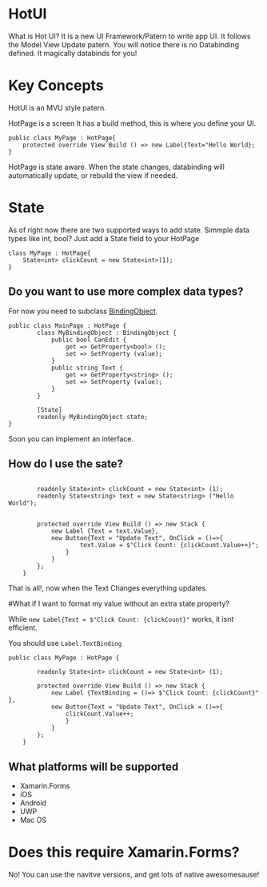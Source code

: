 # HotUI

What is Hot UI? It is a new UI Framework/Patern to write app UI.  It follows the Model View Update patern. You will notice there is no Databinding defined. It magically databinds for you!  

# Key Concepts
HotUI is an MVU style patern.

HotPage is a screen
It has a build method, this is where you define your UI.

```
public class MyPage : HotPage{
	protected override View Build () => new Label{Text="Hello World};
}
```

HotPage is state aware. When the state changes, databinding will automatically update, or rebuild the view if needed.

# State
As of right now there are two supported ways to add state.
Simmple data types like int, bool?
Just add a State<T> field to your HotPage
```
class MyPage : HotPage{
	State<int> clickCount = new State<int>(1);
}
```

## Do you want to use more complex data types?

For now you need to subclass [BindingObject](https://github.com/Clancey/HotUI/blob/master/src/HotUI/BindingObject.cs).

```
public class MainPage : HotPage {
		class MyBindingObject : BindingObject {
			public bool CanEdit {
				get => GetProperty<bool> ();
				set => SetProperty (value);
			}
			public string Text {
				get => GetProperty<string> ();
				set => SetProperty (value);
			}
		}

		[State]
		readonly MyBindingObject state;
}

```

Soon you can implement an interface.

## How do I use the sate?

```	public class MyPage : HotPage {

		readonly State<int> clickCount = new State<int> (1);
		readonly State<string> text = new State<string> ("Hello World");


		protected override View Build () => new Stack {
			new Label {Text = text.Value},
			new Button{Text = "Update Text", OnClick = ()=>{
					text.Value = $"Click Count: {clickCount.Value++}";
				}
			}
		};
	}
```

That is all!, now when the Text Changes everything updates. 

#What if I want to format my value without an extra state property?

While `new Label{Text = $"Click Count: {clickCount}"` works, it isnt efficient.

You should use `Label.TextBinding`

```
public class MyPage : HotPage {

		readonly State<int> clickCount = new State<int> (1);

		protected override View Build () => new Stack {
			new Label {TextBinding = ()=> $"Click Count: {clickCount}" },
			new Button{Text = "Update Text", OnClick = ()=>{
				clickCount.Value++;
				}
			}
		};
	}

```


## What platforms will be supported

* Xamarin.Forms
* iOS
* Android
* UWP
* Mac OS


# Does this require Xamarin.Forms?
No!  You can use the navitve versions, and get lots of native awesomesause!